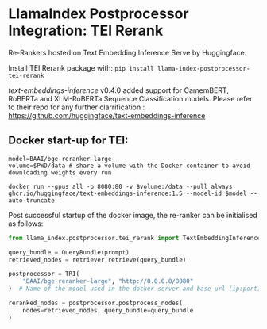 # LlamaIndex Postprocessor Integration: TEI Rerank

Re-Rankers hosted on Text Embedding Inference Serve by Huggingface.

Install TEI Rerank package with:
`pip install llama-index-postprocessor-tei-rerank`

_text-embeddings-inference_ v0.4.0 added support for CamemBERT, RoBERTa and XLM-RoBERTa Sequence Classification models. Please refer to their repo for any further clarrification :
https://github.com/huggingface/text-embeddings-inference

## Docker start-up for TEI:

```shell
model=BAAI/bge-reranker-large
volume=$PWD/data # share a volume with the Docker container to avoid downloading weights every run

docker run --gpus all -p 8080:80 -v $volume:/data --pull always ghcr.io/huggingface/text-embeddings-inference:1.5 --model-id $model --auto-truncate
```

Post successful startup of the docker image, the re-ranker can be initialised as follows:

```python
from llama_index.postprocessor.tei_rerank import TextEmbeddingInference as TRI

query_bundle = QueryBundle(prompt)
retrieved_nodes = retriever.retrieve(query_bundle)

postprocessor = TRI(
    "BAAI/bge-reranker-large", "http://0.0.0.0/8080"
)  # Name of the model used in the docker server and base url (ip:port)

reranked_nodes = postprocessor.postprocess_nodes(
    nodes=retrieved_nodes, query_bundle=query_bundle
)
```
